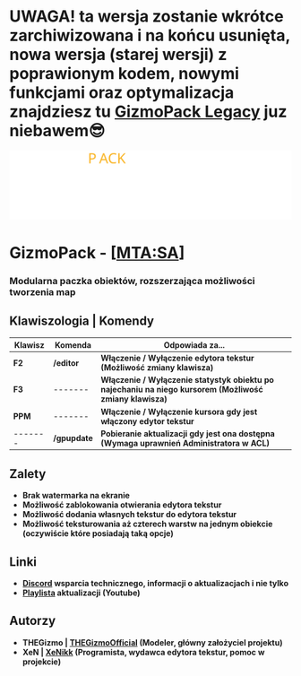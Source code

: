 # UWAGA! ta wersja zostanie wkrótce zarchiwizowana i na końcu usunięta, nowa wersja (starej wersji) z poprawionym kodem, nowymi funkcjami oraz optymalizacja znajdziesz tu [GizmoPack Legacy](https://github.com/THEGizmoOfficial/GizmoPack-Legacy) juz niebawem😎
<picture>
    <source media="(prefers-color-scheme: dark)" srcset="[logos]/GizmoPack_Original_White_Orange.svg">
    <source media="(prefers-color-scheme: light)" srcset="[logos]/GizmoPack_Original_Black_Orange.svg">
    <img alt="Pokazuje logo w wersji ciemnej gdy jest motyw jasny, a logo jasne gdy jest motyw ciemny" src="[logos]/GizmoPack_Original_White_Orange.svg">
</picture>

# GizmoPack - [[MTA:SA](https://multitheftauto.com/)]

### **Modularna paczka obiektów, rozszerzająca możliwości tworzenia map**

## Klawiszologia | Komendy

| Klawisz | Komenda       | Odpowiada za...                                                                                          |
|---------|---------------|----------------------------------------------------------------------------------------------------------|
| **F2**  | **/editor**   | **Włączenie / Wyłączenie edytora tekstur (Możliwość zmiany klawisza)**                                   |
| **F3**  | -------       | **Włączenie / Wyłączenie statystyk obiektu po najechaniu na niego kursorem (Możliwość zmiany klawisza)** |
| **PPM** | -------       | **Włączenie / Wyłączenie kursora gdy jest włączony edytor tekstur**                                      |
| ------- | **/gpupdate** | **Pobieranie aktualizacji gdy jest ona dostępna (Wymaga uprawnień Administratora w ACL)**                |

## Zalety

* **Brak watermarka na ekranie**
* **Możliwość zablokowania otwierania edytora tekstur**
* **Możliwość dodania własnych tekstur do edytora tekstur**
* **Możliwość teksturowania aż czterech warstw na jednym obiekcie (oczywiście które posiadają taką opcje)**

## Linki

* **[Discord](https://discord.com/invite/QkpgG4UKCP) wsparcia technicznego, informacji o aktualizacjach i nie tylko**
* **[Playlista](https://www.youtube.com/watch?v=2-fFXPNA6yY&list=PL0n61-pLLdETxEQEqz3fyQ18xTReJ7Wra) aktualizacji (Youtube)**

## Autorzy

* **THEGizmo | [THEGizmoOfficial](https://github.com/THEGizmoOfficial) (Modeler, główny założyciel projektu)**
* **XeN | [XeNikk](https://github.com/XeNikk) (Programista, wydawca edytora tekstur, pomoc w projekcie)**
